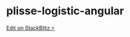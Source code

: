 # plisse-logistic-angular

[Edit on StackBlitz ⚡️](https://stackblitz.com/edit/plisse-logistic-angular)